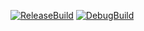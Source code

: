 [![ReleaseBuild](https://github.com/Tsumita-Hinata0219/TsumiEngine/actions/workflows/ReleaseBuild.yml/badge.svg)](https://github.com/Tsumita-Hinata0219/TsumiEngine/actions/workflows/ReleaseBuild.yml)
[![DebugBuild](https://github.com/Tsumita-Hinata0219/TsumiEngine/actions/workflows/DebugBuild.yml/badge.svg)](https://github.com/Tsumita-Hinata0219/TsumiEngine/actions/workflows/DebugBuild.yml)
